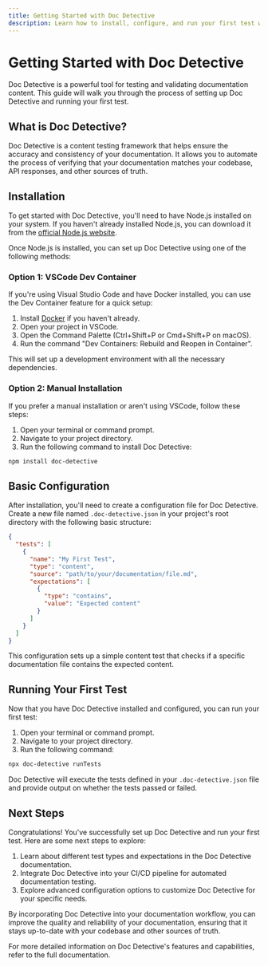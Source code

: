 ```yaml
---
title: Getting Started with Doc Detective
description: Learn how to install, configure, and run your first test with Doc Detective
---
```


# Getting Started with Doc Detective

Doc Detective is a powerful tool for testing and validating documentation content. This guide will walk you through the process of setting up Doc Detective and running your first test.

## What is Doc Detective?

Doc Detective is a content testing framework that helps ensure the accuracy and consistency of your documentation. It allows you to automate the process of verifying that your documentation matches your codebase, API responses, and other sources of truth.

## Installation

To get started with Doc Detective, you'll need to have Node.js installed on your system. If you haven't already installed Node.js, you can download it from the [official Node.js website](https://nodejs.org/en/download).

Once Node.js is installed, you can set up Doc Detective using one of the following methods:

### Option 1: VSCode Dev Container

If you're using Visual Studio Code and have Docker installed, you can use the Dev Container feature for a quick setup:

1. Install [Docker](https://docs.docker.com/get-docker/) if you haven't already.
2. Open your project in VSCode.
3. Open the Command Palette (Ctrl+Shift+P or Cmd+Shift+P on macOS).
4. Run the command "Dev Containers: Rebuild and Reopen in Container".

This will set up a development environment with all the necessary dependencies.

### Option 2: Manual Installation

If you prefer a manual installation or aren't using VSCode, follow these steps:

1. Open your terminal or command prompt.
2. Navigate to your project directory.
3. Run the following command to install Doc Detective:

```bash
npm install doc-detective
```

## Basic Configuration

After installation, you'll need to create a configuration file for Doc Detective. Create a new file named `.doc-detective.json` in your project's root directory with the following basic structure:

```json
{
  "tests": [
    {
      "name": "My First Test",
      "type": "content",
      "source": "path/to/your/documentation/file.md",
      "expectations": [
        {
          "type": "contains",
          "value": "Expected content"
        }
      ]
    }
  ]
}
```

This configuration sets up a simple content test that checks if a specific documentation file contains the expected content.

## Running Your First Test

Now that you have Doc Detective installed and configured, you can run your first test:

1. Open your terminal or command prompt.
2. Navigate to your project directory.
3. Run the following command:

```bash
npx doc-detective runTests
```

Doc Detective will execute the tests defined in your `.doc-detective.json` file and provide output on whether the tests passed or failed.

## Next Steps

Congratulations! You've successfully set up Doc Detective and run your first test. Here are some next steps to explore:

1. Learn about different test types and expectations in the Doc Detective documentation.
2. Integrate Doc Detective into your CI/CD pipeline for automated documentation testing.
3. Explore advanced configuration options to customize Doc Detective for your specific needs.

By incorporating Doc Detective into your documentation workflow, you can improve the quality and reliability of your documentation, ensuring that it stays up-to-date with your codebase and other sources of truth.

For more detailed information on Doc Detective's features and capabilities, refer to the full documentation.